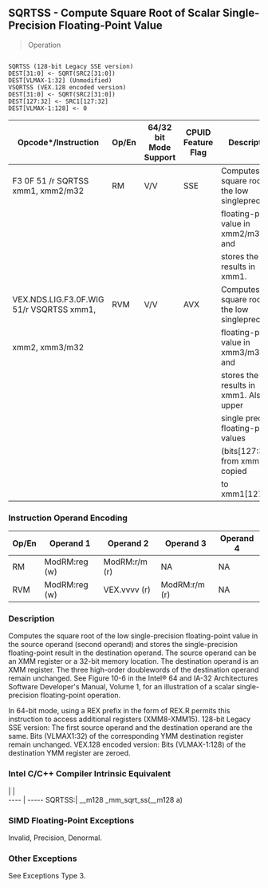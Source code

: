 ## SQRTSS - Compute Square Root of Scalar Single-Precision Floating-Point Value

> Operation
``` slim

SQRTSS (128-bit Legacy SSE version)
DEST[31:0] <- SQRT(SRC2[31:0])
DEST[VLMAX-1:32] (Unmodified)
VSQRTSS (VEX.128 encoded version)
DEST[31:0] <- SQRT(SRC2[31:0])
DEST[127:32] <- SRC1[127:32]
DEST[VLMAX-1:128] <- 0

```

 Opcode\*/Instruction                     | Op/En| 64/32 bit Mode Support| CPUID Feature Flag| Description                                    
 ---  | --- | --- | --- | ---
 F3 0F 51 /r SQRTSS xmm1, xmm2/m32       | RM   | V/V                   | SSE               | Computes square root of the low singleprecision
                                         |      |                       |                   | floating-point value in xmm2/m32 and           
                                         |      |                       |                   | stores the results in xmm1.                    
 VEX.NDS.LIG.F3.0F.WIG 51/r VSQRTSS xmm1,| RVM  | V/V                   | AVX               | Computes square root of the low singleprecision
 xmm2, xmm3/m32                          |      |                       |                   | floating-point value in xmm3/m32 and           
                                         |      |                       |                   | stores the results in xmm1. Also, upper        
                                         |      |                       |                   | single precision floating-point values         
                                         |      |                       |                   | (bits[127:32]) from xmm2 are copied            
                                         |      |                       |                   | to xmm1[127:32].                               

### Instruction Operand Encoding
 Op/En| Operand 1    | Operand 2    | Operand 3    | Operand 4
 ---  | --- | --- | --- | ---
 RM   | ModRM:reg (w)| ModRM:r/m (r)| NA           | NA       
 RVM  | ModRM:reg (w)| VEX.vvvv (r) | ModRM:r/m (r)| NA       

### Description
Computes the square root of the low single-precision floating-point value in
the source operand (second operand) and stores the single-precision floating-point
result in the destination operand. The source operand can be an XMM register
or a 32-bit memory location. The destination operand is an XMM register. The
three high-order doublewords of the destination operand remain unchanged. See
Figure 10-6 in the Intel® 64 and IA-32 Architectures Software Developer's Manual,
Volume 1, for an illustration of a scalar single-precision floating-point operation.

In 64-bit mode, using a REX prefix in the form of REX.R permits this instruction
to access additional registers (XMM8-XMM15). 128-bit Legacy SSE version: The
first source operand and the destination operand are the same. Bits (VLMAX1:32)
of the corresponding YMM destination register remain unchanged. VEX.128 encoded
version: Bits (VLMAX-1:128) of the destination YMM register are zeroed.



### Intel C/C++ Compiler Intrinsic Equivalent
   | |  
---- | -----
 SQRTSS:| __m128 _mm_sqrt_ss(__m128 a)

### SIMD Floating-Point Exceptions
Invalid, Precision, Denormal.


### Other Exceptions
See Exceptions Type 3.
